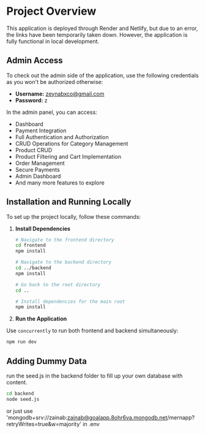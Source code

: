 # Project Overview

This application is deployed through Render and Netlify, but due to an error, the links have been temporarily taken down. However, the application is fully functional in local development.

## Admin Access

To check out the admin side of the application, use the following credentials as you won't be authorized otherwise:

- **Username:** zeynabxco@gmail.com
- **Password:** z

In the admin panel, you can access:
- Dashboard
- Payment Integration
- Full Authentication and Authorization
- CRUD Operations for Category Management
- Product CRUD
- Product Filtering and Cart Implementation
- Order Management 
- Secure Payments
- Admin Dashboard
- And many more features to explore

## Installation and Running Locally

To set up the project locally, follow these commands:

1. **Install Dependencies**

   ```bash
   # Navigate to the frontend directory
   cd frontend
   npm install

   # Navigate to the backend directory
   cd ../backend
   npm install

   # Go back to the root directory
   cd ..

   # Install dependencies for the main root
   npm install
2. **Run the Application**

Use `concurrently` to run both frontend and backend simultaneously:

```bash
npm run dev
```


## Adding Dummy Data
 run the seed.js in the backend folder to fill up your own database with content.
 ```bash
 cd backend
 node seed.js
```
or just use 'mongodb+srv://zainab:zainab@goalapp.8ohr6va.mongodb.net/mernapp?retryWrites=true&w=majority' in .env
